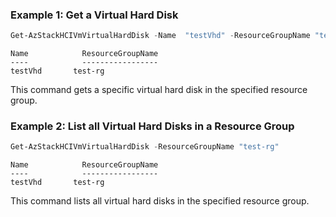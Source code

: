 ### Example 1: Get a Virtual Hard Disk
```powershell
Get-AzStackHCIVmVirtualHardDisk -Name  "testVhd" -ResourceGroupName "test-rg"
```
```output
Name            ResourceGroupName
----            -----------------
testVhd       test-rg
```

This command gets a specific virtual hard disk in the specified resource group. 

### Example 2: List all Virtual Hard Disks in a Resource Group
```powershell
Get-AzStackHCIVmVirtualHardDisk -ResourceGroupName "test-rg"
```
```output
Name            ResourceGroupName
----            -----------------
testVhd       test-rg
```

This command lists all virtual hard disks in the specified resource group. 



